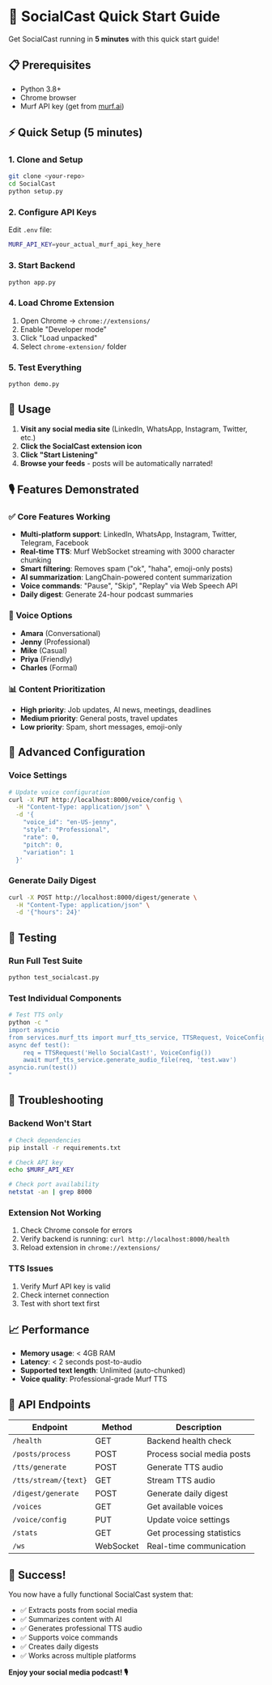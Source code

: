 # 🚀 SocialCast Quick Start Guide

Get SocialCast running in **5 minutes** with this quick start guide!

## 📋 Prerequisites

- Python 3.8+
- Chrome browser
- Murf API key (get from [murf.ai](https://murf.ai))

## ⚡ Quick Setup (5 minutes)

### 1. Clone and Setup
```bash
git clone <your-repo>
cd SocialCast
python setup.py
```

### 2. Configure API Keys
Edit `.env` file:
```bash
MURF_API_KEY=your_actual_murf_api_key_here
```

### 3. Start Backend
```bash
python app.py
```

### 4. Load Chrome Extension
1. Open Chrome → `chrome://extensions/`
2. Enable "Developer mode"
3. Click "Load unpacked"
4. Select `chrome-extension/` folder

### 5. Test Everything
```bash
python demo.py
```

## 🎯 Usage

1. **Visit any social media site** (LinkedIn, WhatsApp, Instagram, Twitter, etc.)
2. **Click the SocialCast extension icon**
3. **Click "Start Listening"**
4. **Browse your feeds** - posts will be automatically narrated!

## 🎙️ Features Demonstrated

### ✅ Core Features Working
- **Multi-platform support**: LinkedIn, WhatsApp, Instagram, Twitter, Telegram, Facebook
- **Real-time TTS**: Murf WebSocket streaming with 3000 character chunking
- **Smart filtering**: Removes spam ("ok", "haha", emoji-only posts)
- **AI summarization**: LangChain-powered content summarization
- **Voice commands**: "Pause", "Skip", "Replay" via Web Speech API
- **Daily digest**: Generate 24-hour podcast summaries

### 🎤 Voice Options
- **Amara** (Conversational)
- **Jenny** (Professional) 
- **Mike** (Casual)
- **Priya** (Friendly)
- **Charles** (Formal)

### 📊 Content Prioritization
- **High priority**: Job updates, AI news, meetings, deadlines
- **Medium priority**: General posts, travel updates
- **Low priority**: Spam, short messages, emoji-only

## 🔧 Advanced Configuration

### Voice Settings
```bash
# Update voice configuration
curl -X PUT http://localhost:8000/voice/config \
  -H "Content-Type: application/json" \
  -d '{
    "voice_id": "en-US-jenny",
    "style": "Professional",
    "rate": 0,
    "pitch": 0,
    "variation": 1
  }'
```

### Generate Daily Digest
```bash
curl -X POST http://localhost:8000/digest/generate \
  -H "Content-Type: application/json" \
  -d '{"hours": 24}'
```

## 🧪 Testing

### Run Full Test Suite
```bash
python test_socialcast.py
```

### Test Individual Components
```bash
# Test TTS only
python -c "
import asyncio
from services.murf_tts import murf_tts_service, TTSRequest, VoiceConfig
async def test():
    req = TTSRequest('Hello SocialCast!', VoiceConfig())
    await murf_tts_service.generate_audio_file(req, 'test.wav')
asyncio.run(test())
"
```

## 🐛 Troubleshooting

### Backend Won't Start
```bash
# Check dependencies
pip install -r requirements.txt

# Check API key
echo $MURF_API_KEY

# Check port availability
netstat -an | grep 8000
```

### Extension Not Working
1. Check Chrome console for errors
2. Verify backend is running: `curl http://localhost:8000/health`
3. Reload extension in `chrome://extensions/`

### TTS Issues
1. Verify Murf API key is valid
2. Check internet connection
3. Test with short text first

## 📈 Performance

- **Memory usage**: < 4GB RAM
- **Latency**: < 2 seconds post-to-audio
- **Supported text length**: Unlimited (auto-chunked)
- **Voice quality**: Professional-grade Murf TTS

## 🔗 API Endpoints

| Endpoint | Method | Description |
|----------|--------|-------------|
| `/health` | GET | Backend health check |
| `/posts/process` | POST | Process social media posts |
| `/tts/generate` | POST | Generate TTS audio |
| `/tts/stream/{text}` | GET | Stream TTS audio |
| `/digest/generate` | POST | Generate daily digest |
| `/voices` | GET | Get available voices |
| `/voice/config` | PUT | Update voice settings |
| `/stats` | GET | Get processing statistics |
| `/ws` | WebSocket | Real-time communication |

## 🎉 Success!

You now have a fully functional SocialCast system that:
- ✅ Extracts posts from social media
- ✅ Summarizes content with AI
- ✅ Generates professional TTS audio
- ✅ Supports voice commands
- ✅ Creates daily digests
- ✅ Works across multiple platforms

**Enjoy your social media podcast! 🎙️**

